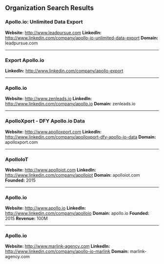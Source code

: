 ## Organization Search Results

### Apollo.io: Unlimited Data Export
**Website:** http://www.leadpursue.com
**LinkedIn:** http://www.linkedin.com/company/apollo-io-unlimited-data-export
**Domain:** leadpursue.com

---
### Export Apollo.io
**LinkedIn:** http://www.linkedin.com/company/apollo-export

---
### Apollo.io
**Website:** http://www.zenleads.io
**LinkedIn:** http://www.linkedin.com/company/apollo.io
**Domain:** zenleads.io

---
### ApolloXport - DFY Apollo.io Data
**Website:** http://www.apolloxport.com
**LinkedIn:** http://www.linkedin.com/company/apolloxport-dfy-apollo-io-data
**Domain:** apolloxport.com

---
### ApolloIoT
**Website:** http://www.apolloiot.com
**LinkedIn:** http://www.linkedin.com/company/apolloiot
**Domain:** apolloiot.com
**Founded:** 2015

---
### Apollo.io
**Website:** http://www.apollo.io
**LinkedIn:** http://www.linkedin.com/company/apolloio
**Domain:** apollo.io
**Founded:** 2015
**Revenue:** 100M

---
### Apollo.io
**Website:** http://www.marlink-agency.com
**LinkedIn:** http://www.linkedin.com/company/apollo-io-marlink
**Domain:** marlink-agency.com
